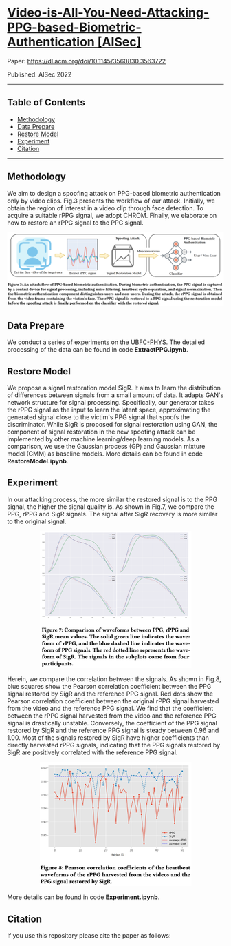 # [Video-is-All-You-Need-Attacking-PPG-based-Biometric-Authentication [AISec]](https://arxiv.org/abs/2203.00928) 
Paper: https://dl.acm.org/doi/10.1145/3560830.3563722 

Published: AISec 2022

***

## Table of Contents
* [Methodology](#methodology)
* [Data Prepare](#data-prepare)
* [Restore Model](#restoreModel)
* [Experiment](#experiment)
* [Citation](#citation)


----
## Methodology
We aim to design a spoofing attack on PPG-based biometric authentication only by video clips. Fig.3 presents the workflow of our attack. Initially, we obtain the region of interest in a video clip through face detection. To acquire a suitable rPPG signal, we adopt CHROM. Finally, we elaborate on how to restore an rPPG signal to the PPG signal. 

<div align=center>
<img width="853" alt="methodology" src="https://raw.githubusercontent.com/NasTul/Attacking-PPG-based-Biometric-Authentication/main/Figure/workflow.png">
</div>


## Data Prepare
We conduct a series of experiments on the [UBFC-PHYS](https://ieee-dataport.org/open-access/ubfc-phys-2). The detailed processing of the data can be found in code **ExtractPPG.ipynb**.


## Restore Model
We propose a signal restoration model SigR. It aims to learn the distribution of differences between signals from a small amount of data. It adapts GAN's network structure for signal processing. Specifically, our generator takes the rPPG signal as the input to learn the latent space, approximating the generated signal close to the victim's PPG signal that spoofs the discriminator. While SigR is proposed for signal restoration using GAN, the component of signal restoration in the new spoofing attack can be implemented by other machine learning/deep learning models. As a comparison, we use the Gaussian process (GP) and Gaussian mixture model (GMM) as baseline models. More details can be found in code **RestoreModel.ipynb**.


## Experiment
In our attacking process, the more similar the restored signal is to the PPG signal, the higher the signal quality is. As shown in Fig.7, we compare the PPG, rPPG and SigR signals. The signal after SigR recovery is more similar to the original signal. 

<div align=center>
<img width="353" alt="wave" src="https://raw.githubusercontent.com/NasTul/Attacking-PPG-based-Biometric-Authentication/main/Figure/wave.png">
</div>

Herein, we compare the correlation between the signals. 
As shown in Fig.8, blue squares show the Pearson correlation coefficient between the PPG signal restored by SigR and the reference PPG signal. 
Red dots show the Pearson correlation coefficient between the original rPPG signal harvested from the video and the reference PPG signal. We find that the coefficient between the rPPG signal harvested from the video and the reference PPG signal is drastically unstable. Conversely, the coefficient of the PPG signal restored by SigR and the reference PPG signal is steady between 0.96 and 1.00. Most of the signals restored by SigR have higher coefficients than directly harvested rPPG signals, indicating that the PPG signals restored by SigR are positively correlated with the reference PPG signal. 

<div align=center>
<img width="353" alt="wave" src="https://raw.githubusercontent.com/NasTul/Attacking-PPG-based-Biometric-Authentication/main/Figure/pearson.png">
</div>

More details can be found in code **Experiment.ipynb**.

## Citation

If you use this repository please cite the paper as follows:

```
```



